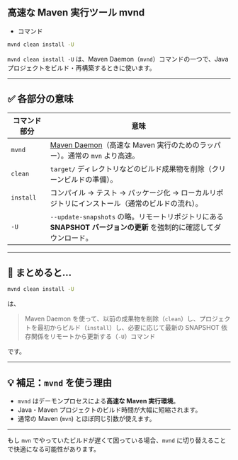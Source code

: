## 高速な Maven 実行ツール mvnd

- コマンド

```bash
mvnd clean install -U
```

`mvnd clean install -U` は、Maven Daemon（`mvnd`）コマンドの一つで、Java プロジェクトをビルド・再構築するときに使います。

---

## ✅ 各部分の意味

| コマンド部分 | 意味                                                                                                               |
| ------------ | ------------------------------------------------------------------------------------------------------------------ |
| `mvnd`       | [Maven Daemon](https://github.com/mvndaemon/mvnd)（高速な Maven 実行のためのラッパー）。通常の `mvn` より高速。    |
| `clean`      | `target/` ディレクトリなどのビルド成果物を削除（クリーンビルドの準備）。                                           |
| `install`    | コンパイル → テスト → パッケージ化 → ローカルリポジトリにインストール（通常のビルドの流れ）。                      |
| `-U`         | `--update-snapshots` の略。リモートリポジトリにある **SNAPSHOT バージョンの更新** を強制的に確認してダウンロード。 |

---

## 🧠 まとめると…

```bash
mvnd clean install -U
```

は、

> Maven Daemon を使って、以前の成果物を削除（`clean`）し、プロジェクトを最初からビルド（`install`）し、必要に応じて最新の SNAPSHOT 依存関係をリモートから更新する（`-U`）コマンド

です。

---

## 💡 補足：`mvnd` を使う理由

- `mvnd` はデーモンプロセスによる**高速な Maven 実行環境**。
- Java・Maven プロジェクトのビルド時間が大幅に短縮されます。
- 通常の Maven (`mvn`) とほぼ同じ引数が使えます。

---

もし `mvn` でやっていたビルドが遅くて困っている場合、`mvnd` に切り替えることで快適になる可能性があります。
